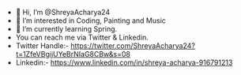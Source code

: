 - 👋 Hi, I’m @ShreyaAcharya24
- 👀 I’m interested in Coding, Painting and Music
- 🌱 I’m currently learning Spring.
- You can reach me via Twitter & Linkedin. 
- Twitter Handle:- https://twitter.com/ShreyaAcharya24?t=1ZfeVBgijUYeBrNIaG8CBw&s=08
- Linkedin:- https://www.linkedin.com/in/shreya-acharya-916791213

